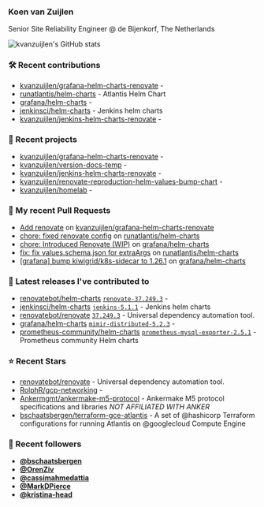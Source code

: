 ### Koen van Zuijlen

Senior Site Reliability Engineer @ de Bijenkorf, The Netherlands

![kvanzuijlen's GitHub stats](https://github-readme-stats.vercel.app/api?username=kvanzuijlen&show=reviews,discussions_started,discussions_answered,prs_merged,prs_merged_percentage&show_icons=true&theme=dark&cache_seconds=86400)

### 🛠️ Recent contributions

- [kvanzuijlen/grafana-helm-charts-renovate](https://github.com/kvanzuijlen/grafana-helm-charts-renovate) - 
- [runatlantis/helm-charts](https://github.com/runatlantis/helm-charts) - Atlantis Helm Chart
- [grafana/helm-charts](https://github.com/grafana/helm-charts) - 
- [jenkinsci/helm-charts](https://github.com/jenkinsci/helm-charts) - Jenkins helm charts
- [kvanzuijlen/jenkins-helm-charts-renovate](https://github.com/kvanzuijlen/jenkins-helm-charts-renovate) - 

### 🌱 Recent projects

- [kvanzuijlen/grafana-helm-charts-renovate](https://github.com/kvanzuijlen/grafana-helm-charts-renovate) - 
- [kvanzuijlen/version-docs-temp](https://github.com/kvanzuijlen/version-docs-temp) - 
- [kvanzuijlen/jenkins-helm-charts-renovate](https://github.com/kvanzuijlen/jenkins-helm-charts-renovate) - 
- [kvanzuijlen/renovate-reproduction-helm-values-bump-chart](https://github.com/kvanzuijlen/renovate-reproduction-helm-values-bump-chart) - 
- [kvanzuijlen/homelab](https://github.com/kvanzuijlen/homelab) - 

### 🚧 My recent Pull Requests

- [Add renovate](https://github.com/kvanzuijlen/grafana-helm-charts-renovate/pull/1) on [kvanzuijlen/grafana-helm-charts-renovate](https://github.com/kvanzuijlen/grafana-helm-charts-renovate)
- [chore: fixed renovate config](https://github.com/runatlantis/helm-charts/pull/367) on [runatlantis/helm-charts](https://github.com/runatlantis/helm-charts)
- [chore: Introduced Renovate (WIP)](https://github.com/grafana/helm-charts/pull/3015) on [grafana/helm-charts](https://github.com/grafana/helm-charts)
- [fix: fix values.schema.json for extraArgs](https://github.com/runatlantis/helm-charts/pull/366) on [runatlantis/helm-charts](https://github.com/runatlantis/helm-charts)
- [[grafana] bump kiwigrid/k8s-sidecar to 1.26.1](https://github.com/grafana/helm-charts/pull/3011) on [grafana/helm-charts](https://github.com/grafana/helm-charts)

### 🚀 Latest releases I've contributed to

- [renovatebot/helm-charts](https://github.com/renovatebot/helm-charts) [`renovate-37.249.3`](https://github.com/renovatebot/helm-charts/releases/tag/renovate-37.249.3) - 
- [jenkinsci/helm-charts](https://github.com/jenkinsci/helm-charts) [`jenkins-5.1.1`](https://github.com/jenkinsci/helm-charts/releases/tag/jenkins-5.1.1) - Jenkins helm charts
- [renovatebot/renovate](https://github.com/renovatebot/renovate) [`37.249.3`](https://github.com/renovatebot/renovate/releases/tag/37.249.3) - Universal dependency automation tool.
- [grafana/helm-charts](https://github.com/grafana/helm-charts) [`mimir-distributed-5.2.3`](https://github.com/grafana/helm-charts/releases/tag/mimir-distributed-5.2.3) - 
- [prometheus-community/helm-charts](https://github.com/prometheus-community/helm-charts) [`prometheus-mysql-exporter-2.5.1`](https://github.com/prometheus-community/helm-charts/releases/tag/prometheus-mysql-exporter-2.5.1) - Prometheus community Helm charts

### ⭐ Recent Stars

- [renovatebot/renovate](https://github.com/renovatebot/renovate) - Universal dependency automation tool.
- [RolphR/gcp-networking](https://github.com/RolphR/gcp-networking) - 
- [Ankermgmt/ankermake-m5-protocol](https://github.com/Ankermgmt/ankermake-m5-protocol) - Ankermake M5 protocol specifications and libraries *NOT AFFILIATED WITH ANKER*
- [bschaatsbergen/terraform-gce-atlantis](https://github.com/bschaatsbergen/terraform-gce-atlantis) - A set of @hashicorp Terraform configurations for running Atlantis on @googlecloud Compute Engine

### 👀 Recent followers

- [**@bschaatsbergen**](https://github.com/bschaatsbergen)
- [**@OrenZiv**](https://github.com/OrenZiv)
- [**@cassimahmedattia**](https://github.com/cassimahmedattia)
- [**@MarkDPierce**](https://github.com/MarkDPierce)
- [**@kristina-head**](https://github.com/kristina-head)
